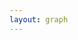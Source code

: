 ```yaml
---
layout: graph
---
```

<!-- Create a div where the graph will take place -->
<div id="my_dataviz"></div>

<script>

chart();


function chart() {
 extra_right = 100
  var margin = {top: 60, right: 100+extra_right, bottom: 50, left: 100},
    width = document.body.clientWidth - margin.left - margin.right,
    height = 400 - margin.top - margin.bottom;

// append the svg object to the body of the page
var svg = d3.select("#my_dataviz")
  .append("svg")
    .attr("width", width + margin.left + margin.right)
    .attr("height", height + margin.top + margin.bottom)
  .append("g")
    .attr("transform",
          "translate(" + margin.left + "," + margin.top + ")");

parseDate = d3.time.format("%Y-%m").parse


fetch("https://docs.google.com/spreadsheets/d/1Yp7CPoeeuPLLBhxKRa4SIzQBT_PXXti8uOfKhQfmndY/gviz/tq?tqx=out:json&sheet=Income")
    .then(res => res.text())
    .then(text => {
    meta_result = JSON.parse(text.substr(47).slice(0, -2))

  var income_data = [];
  for (var i = 0; i < meta_result.table.rows.length; i += 1) {
      income_data.push({
          "month": meta_result.table.rows[i].c[0].f,
          "income": meta_result.table.rows[i].c[2].v,
          "expenses": meta_result.table.rows[i].c[1].v,
      })
  }

  income_data.forEach(function(d) {
      d.month = parseDate(d.month);
      d.income = +d.income;
      d.expenses = +d.expenses;
  });
  var max_income = d3.max(income_data, function(d) { return +d.income;} );
  console.log('income_data')
    //////////
    // AXIS //
    //////////

    // Add X axis
    var x = d3.time.scale()
      .domain(d3.extent(income_data, function(d) { return d.month; }))
      .range([ 0, width ]);
    var xAxis = svg.append("g")
      .attr("class","axis")
      .attr("transform", "translate(0," + height + ")")
      .call(d3.axisBottom(x).ticks(5))

    // Add X axis label:
    svg.append("text")
        .attr("class","axis")
        .attr("text-anchor", "end")
        .attr("x", width/2)
        .attr("y", height+40 )
        .text("Time");

    // Add Y axis label:
    svg.append("text")
      .attr("class","axis")
      .attr("transform", "rotate(-90)")
      .attr("y", 0 - margin.left*0.75)
      .attr("x",0 - (height / 2))
      .attr("dy", "1em")
      .style("text-anchor", "middle")
      .text("Quarterly Income/Expenses");

    // Add Y axis
    var y = d3.scaleLinear()
      .domain([0, max_income+100])
      .range([ height, 0 ]);
    svg.append("g")
      .attr("class","axis")
      .call(d3.axisLeft(y).ticks(5))

    var size = 20

    svg.append("text")
        .attr("x", width + extra_right/3)
        .attr("y", 10 + 1*(size+5) + (size/2)) // 100 is where the
        .style("fill", "steelblue")
        .text('Income Post-Tax')
        .attr("text-anchor", "left")
        .style("alignment-baseline", "middle")

    svg.append("text")
        .attr("x", width + extra_right/3)
        .attr("y", 10 + 2*(size+5) + (size/2)) // 100 is where the
        .style("fill", "tomato")
        .text('Expenses')
        .attr("text-anchor", "left")
        .style("alignment-baseline", "middle")

    //////////
    // BRUSHING AND CHART //
    //////////

    // Add a clipPath: everything out of this area won't be drawn.
    var clip = svg.append("defs").append("svg:clipPath")
        .attr("id", "clip")
        .append("svg:rect")
        .attr("width", width )
        .attr("height", height )
        .attr("x", 0)
        .attr("y", 0);

    // Add brushing
    var brush = d3.brushX()                 // Add the brush feature using the d3.brush function
        .extent( [ [0,0], [width,height] ] ) // initialise the brush area: start at 0,0 and finishes at width,height: it means I select the whole graph area
        .on("end", updateChart) // Each time the brush selection changes, trigger the 'updateChart' function

  var incomeline_data = d3.line()
      .x(function(d) { return x(d.month); })
      .y(function(d) { return y(d.income); });

  var incomeline = svg.append('g')
      .attr("clip-path", "url(#clip)")

  incomeline.append("path")
    .data([income_data])
    .attr("class", "income")
    .attr("d", incomeline_data);

  var expenseline_line = d3.line()
      .x(function(d) { return x(d.month); })
      .y(function(d) { return y(d.expenses); });

  var expenseline = svg.append('g')
      .attr("clip-path", "url(#clip)")

  expenseline.append("path")
    .data([income_data])
    .attr("class", "expense")
    .attr("d", expenseline_line);


    var idleTimeout
    function idled() { idleTimeout = null; }

    // A function that update the chart for given boundaries
    function updateChart() {

      extent = d3.event.selection

      // If no selection, back to initial coordinate. Otherwise, update X axis domain
      if(!extent){
        if (!idleTimeout) return idleTimeout = setTimeout(idled, 350); // This allows to wait a little bit
        x.domain(d3.extent(data, function(d) { return d.month; }))
      }else{
        x.domain([ x.invert(extent[0]), x.invert(extent[1]) ])
      }

      // Update axis and area position
      xAxis.transition().duration(1000).call(d3.axisBottom(x).ticks(5))
      incomeline
        .selectAll("path")
        .transition().duration(1000)
        .attr("d", incomeline_data);


      incomeline
        .selectAll("path")
        .transition().duration(1000)
        .attr("d", incomeline_data);
      }
  })
}
</script>